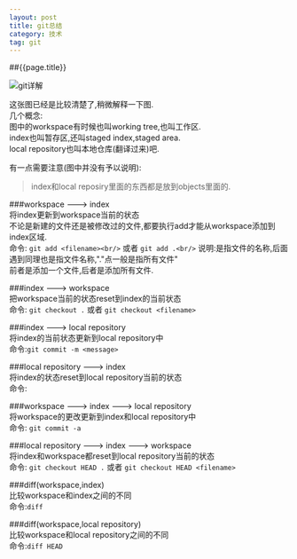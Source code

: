 ```yaml
---
layout: post
title: git总结
category: 技术
tag: git
---
```

##{{page.title}}

![git详解](http://i.stack.imgur.com/caci5.png)

这张图已经是比较清楚了,稍微解释一下图.<br/>
几个概念:<br/>
图中的workspace有时候也叫working tree,也叫工作区.<br/>
index也叫暂存区,还叫staged index,staged area.<br/>
local repository也叫本地仓库(翻译过来)吧.

有一点需要注意(图中并没有予以说明):
> index和local reposiry里面的东西都是放到objects里面的.

###workspace ---> index<br/>
将index更新到workspace当前的状态<br/>
不论是新建的文件还是被修改过的文件,都要执行add才能从workspace添加到index区域.<br/>
命令: `git add <filename><br/>` 或者 `git add .<br/>`
说明:<filename>是指文件的名称,后面遇到<filename>同理也是指文件名称,"."点一般是指所有文件"<br/>
前者是添加一个文件,后者是添加所有文件.

###index ---> workspace<br/>
把workspace当前的状态reset到index的当前状态<br/>
命令: `git checkout .` 或者 `git checkout <filename>`

###index ---> local repository<br/>
将index的当前状态更新到local repository中<br/>
命令:`git commit -m <message>`

###local repository ---> index<br/>
将index的状态reset到local repository当前的状态<br/>
命令:

###workspace ---> index ---> local repository <br/>
将workspace的更改更新到index和local repository中<br/>
命令: `git commit -a`

###local repository ---> index ---> workspace<br/>
将index和workspace都reset到local repository当前的状态<br/>
命令: `git checkout HEAD .` 或者 `git checkout HEAD <filename>`

###diff(workspace,index)<br/>
比较workspace和index之间的不同<br/>
命令:`diff`

###diff(workspace,local repository)<br/>
比较workspace和local repository之间的不同<br/>
命令:`diff HEAD`








